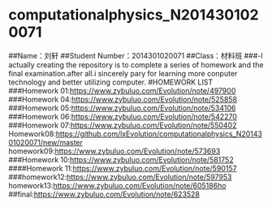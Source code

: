 # computationalphysics_N2014301020071
##Name：刘轩
##Student Number：2014301020071
##Class：材料班
###-I actually creating the repository is to complete a series of homework and the final examination.after all.i sincerely pary for learning more conputer technology and better utilizing computer.
#HOMEWORK LIST
###Homework 01:https://www.zybuluo.com/Evolution/note/497900
###Homework 04:https://www.zybuluo.com/Evolution/note/525858
###Homework 05:https://www.zybuluo.com/Evolution/note/534106
###Homework 06:https://www.zybuluo.com/Evolution/note/542270
###Homework 07:https://www.zybuluo.com/Evolution/note/550402
Homework08:https://github.com/lxEvolution/computationalphysics_N2014301020071/new/master
homework09:https://www.zybuluo.com/Evolution/note/573693
###Homework 10:https://www.zybuluo.com/Evolution/note/581752
####Homework 11:https://www.zybuluo.com/Evolution/note/590157
###homework12:https://www.zybuluo.com/Evolution/note/597953
homework13:https://www.zybuluo.com/Evolution/note/605186ho
##final:https://www.zybuluo.com/Evolution/note/623528

